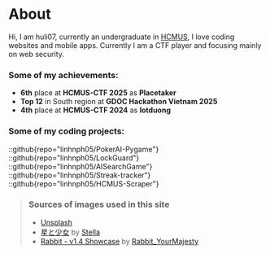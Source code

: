 # About
Hi, I am huli07, currently an undergraduate in [HCMUS](https://hcmus.edu.vn), I love coding websites and mobile apps. Currently I am a CTF player and focusing mainly on web security.

### Some of my achievements:
- **6th** place at **HCMUS-CTF 2025** as **Placetaker**
- **Top 12** in South region at **GDOC Hackathon Vietnam 2025**
- **4th** place at **HCMUS-CTF 2024** as **lotduong**

### Some of my coding projects:
::github{repo="linhnph05/PokerAI-Pygame"}
::github{repo="linhnph05/LockGuard"}
::github{repo="linhnph05/AISearchGame"}
::github{repo="linhnph05/Streak-tracker"}
::github{repo="linhnph05/HCMUS-Scraper"}

> ### Sources of images used in this site
> - [Unsplash](https://unsplash.com/)
> - [星と少女](https://www.pixiv.net/artworks/108916539) by [Stella](https://www.pixiv.net/users/93273965)
> - [Rabbit - v1.4 Showcase](https://civitai.com/posts/586908) by [Rabbit_YourMajesty](https://civitai.com/user/Rabbit_YourMajesty)